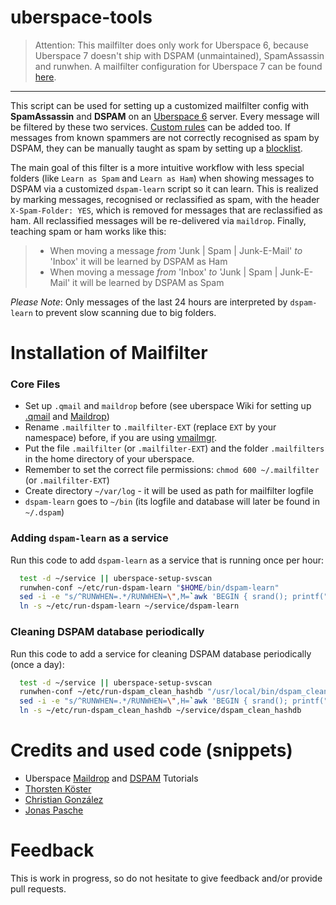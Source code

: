# uberspace-tools

> Attention: This mailfilter does only work for Uberspace 6, because Uberspace 7 doesn't ship with DSPAM (unmaintained), SpamAssassin and runwhen. A mailfilter configuration for Uberspace 7 can be found [here](https://github.com/bhopmann/uberspace7-mailfilter).

---

This script can be used for setting up a customized mailfilter config with **SpamAssassin** and **DSPAM** on an [Uberspace 6](https://uberspace.de) server. Every message will be filtered by these two services. [Custom rules](https://wiki.uberspace.de/mail:maildrop#sonstige_filtereien) can be added too. If messages from known spammers are not correctly recognised as spam by DSPAM, they can be manually taught as spam by setting up a [blocklist](http://blog.jonaspasche.com/2010/03/23/dspam-automatisch-trainieren/).

The main goal of this filter is a more intuitive workflow with less special folders (like `Learn as Spam` and `Learn as Ham`) when showing messages to DSPAM via a customized `dspam-learn` script so it can learn. This is realized by marking messages, recognised or reclassified as spam, with the header `X-Spam-Folder: YES`, which is removed for messages that are reclassified as ham. All reclassified messages will be re-delivered via `maildrop`. Finally, teaching spam or ham works like this:

> * When moving a message *from* 'Junk | Spam | Junk-E-Mail' *to* 'Inbox' it will be learned by DSPAM as Ham
> * When moving a message *from* 'Inbox' *to* 'Junk | Spam | Junk-E-Mail' it will be learned by DSPAM as Spam

*Please Note*: Only messages of the last 24 hours are interpreted by `dspam-learn` to prevent slow scanning due to big folders.

# Installation of Mailfilter
### Core Files
* Set up `.qmail` and `maildrop` before (see uberspace Wiki for setting up [.qmail](https://wiki.uberspace.de/mail:dotqmail) and [Maildrop](https://wiki.uberspace.de/mail:maildrop))
* Rename `.mailfilter` to `.mailfilter-EXT` (replace `EXT` by your namespace) before, if you are using [vmailmgr](https://wiki.uberspace.de/mail:vmailmgr).
* Put the file `.mailfilter` (or `.mailfilter-EXT`) and the folder `.mailfilters` in the home directory of your uberspace.
* Remember to set the correct file permissions: `chmod 600 ~/.mailfilter` (or `.mailfilter-EXT`)
* Create directory `~/var/log` - it will be used as path for mailfilter logfile
* `dspam-learn` goes to `~/bin` (its logfile and database will later be found in `~/.dspam`)

### Adding `dspam-learn` as a service

Run this code to add `dspam-learn` as a service that is running once per hour:

```bash
  test -d ~/service || uberspace-setup-svscan
  runwhen-conf ~/etc/run-dspam-learn "$HOME/bin/dspam-learn"
  sed -i -e "s/^RUNWHEN=.*/RUNWHEN=\",M=`awk 'BEGIN { srand(); printf("%d\n",rand()*60) }'`\"/" ~/etc/run-dspam-learn/run
  ln -s ~/etc/run-dspam-learn ~/service/dspam-learn
```

### Cleaning DSPAM database periodically

Run this code to add a service for cleaning DSPAM database periodically (once a day):

```bash
  test -d ~/service || uberspace-setup-svscan
  runwhen-conf ~/etc/run-dspam_clean_hashdb "/usr/local/bin/dspam_clean_hashdb"
  sed -i -e "s/^RUNWHEN=.*/RUNWHEN=\",H=`awk 'BEGIN { srand(); printf("%d\n",rand()*24) }'`\"/" ~/etc/run-dspam_clean_hashdb/run
  ln -s ~/etc/run-dspam_clean_hashdb ~/service/dspam_clean_hashdb
```

# Credits and used code (snippets)
* Uberspace [Maildrop](https://wiki.uberspace.de/mail:maildrop) and [DSPAM](https://wiki.uberspace.de/mail:dspam) Tutorials
* [Thorsten Köster](https://blog.macfrog.de/2014/05/10/maildrop-revisited/)
* [Christian González](https://github.com/nerdoc/uberspace-tools)
* [Jonas Pasche](http://blog.jonaspasche.com/2010/03/23/dspam-automatisch-trainieren/)

# Feedback
This is work in progress, so do not hesitate to give feedback and/or provide pull requests.
